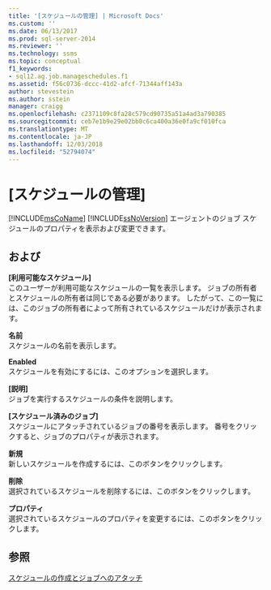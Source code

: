 ```yaml
---
title: '[スケジュールの管理] | Microsoft Docs'
ms.custom: ''
ms.date: 06/13/2017
ms.prod: sql-server-2014
ms.reviewer: ''
ms.technology: ssms
ms.topic: conceptual
f1_keywords:
- sql12.ag.job.manageschedules.f1
ms.assetid: f56c0736-dccc-41d2-afcf-71344aff143a
author: stevestein
ms.author: sstein
manager: craigg
ms.openlocfilehash: c2371109c8fa28c579cd90735a51a4ad3a790385
ms.sourcegitcommit: ceb7e1b9e29e02bb0c6ca400a36e0fa9cf010fca
ms.translationtype: MT
ms.contentlocale: ja-JP
ms.lasthandoff: 12/03/2018
ms.locfileid: "52794074"
---
```

# <a name="manage-schedules"></a>[スケジュールの管理]
   [!INCLUDE[msCoName](../../includes/msconame-md.md)] [!INCLUDE[ssNoVersion](../../includes/ssnoversion-md.md)] エージェントのジョブ スケジュールのプロパティを表示および変更できます。  
  
## <a name="options"></a>および  
 **[利用可能なスケジュール]**  
 このユーザーが利用可能なスケジュールの一覧を表示します。 ジョブの所有者とスケジュールの所有者は同じである必要があります。 したがって、この一覧には、このジョブの所有者によって所有されているスケジュールだけが表示されます。  
  
 **名前**  
 スケジュールの名前を表示します。  
  
 **Enabled**  
 スケジュールを有効にするには、このオプションを選択します。  
  
 **[説明]**  
 ジョブを実行するスケジュールの条件を説明します。  
  
 **[スケジュール済みのジョブ]**  
 スケジュールにアタッチされているジョブの番号を表示します。 番号をクリックすると、ジョブのプロパティが表示されます。  
  
 **新規**  
 新しいスケジュールを作成するには、このボタンをクリックします。  
  
 **削除**  
 選択されているスケジュールを削除するには、このボタンをクリックします。  
  
 **プロパティ**  
 選択されているスケジュールのプロパティを変更するには、このボタンをクリックします。  
  
## <a name="see-also"></a>参照  
 [スケジュールの作成とジョブへのアタッチ](create-and-attach-schedules-to-jobs.md)  
  
  
